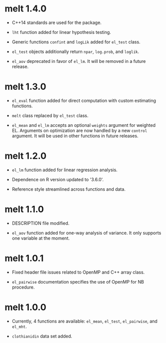 # melt 1.4.0
* C++14 standards are used for the package.

* `lht` function added for linear hypothesis testing.

* Generic functions `confint` and `logLik` added for `el_test` class.

* `el_test` objects additionally return `npar`, `log.prob`, and `loglik`.

* `el_aov` deprecated in favor of `el_lm`. It will be removed in a future release. 


# melt 1.3.0
* `el_eval` function added for direct computation with custom estimating functions.

* `melt` class replaced by `el_test` class.

* `el_mean` and `el_lm` accepts an optional `weights` argument for weighted EL. Arguments on optimization are now handled by a new `control` argument. It will be used in other functions in future releases.


# melt 1.2.0
* `el_lm` function added for linear regression analysis.

* Dependence on R version updated to '3.6.0'.

* Reference style streamlined across functions and data.


# melt 1.1.0

* DESCRIPTION file modified. 

* `el_aov` function added for one-way analysis of variance. It only supports one variable at the moment.


# melt 1.0.1

* Fixed header file issues related to OpenMP and C++ array class.

* `el_pairwise` documentation specifies the use of OpenMP for NB procedure.


# melt 1.0.0
* Currently, 4 functions are available: `el_mean`, `el_test`, `el_pairwise`, and `el_mht`.

* `clothianidin` data set added.
